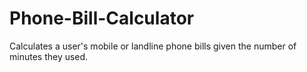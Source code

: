 # Phone-Bill-Calculator
Calculates a user's mobile or landline phone bills given the number of minutes they used.
